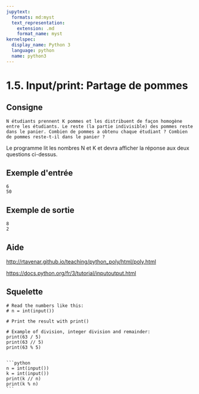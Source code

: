 ```yaml
---
jupytext:
  formats: md:myst
  text_representation:
    extension: .md
    format_name: myst
kernelspec:
  display_name: Python 3
  language: python
  name: python3
---
```


# 1.5. Input/print: Partage de pommes

## Consigne

`N étudiants prennent K pommes et les distribuent de façon homogène entre les étudiants. Le reste (la partie indivisible) des pommes reste dans le panier. Combien de pommes a obtenu chaque étudiant ? Combien de pommes reste-t-il dans le panier ?`

Le programme lit les nombres N et K et devra afficher la réponse aux deux questions ci-dessus.


## Exemple d'entrée

```
6
50
```

## Exemple de sortie

```
8
2
```

## Aide

http://rtavenar.github.io/teaching/python_poly/html/poly.html

https://docs.python.org/fr/3/tutorial/inputoutput.html

## Squelette

```{code-cell} python
# Read the numbers like this:
# n = int(input())

# Print the result with print()

# Example of division, integer division and remainder:
print(63 / 5)
print(63 // 5)
print(63 % 5)
```

````{dropdown} Proposition de solution

```python
n = int(input())
k = int(input())
print(k // n)
print(k % n)
```
````
